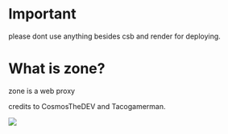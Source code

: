 # Important
please dont use anything besides csb and render for deploying.

# What is zone?
zone is a web proxy

credits to CosmosTheDEV and Tacogamerman. 

<img src="https://lanyard.kyrie25.me/api/902599875097657424?bg=232023&waveColor=880808&waveSpotifyColor=880808&gradient=880808-880808-880808&imgStyle=circle" />
